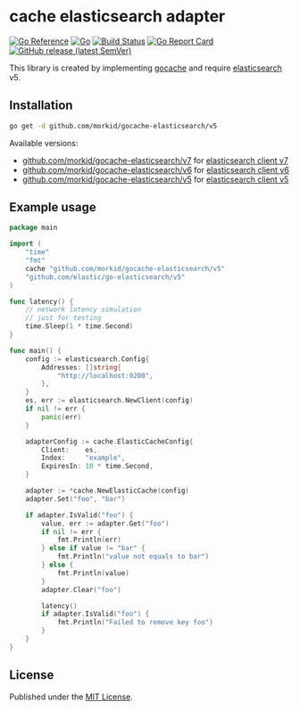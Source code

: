 # cache elasticsearch adapter
[![Go Reference](https://pkg.go.dev/badge/github.com/morkid/gocache-elasticsearch/v5.svg)](https://pkg.go.dev/github.com/morkid/gocache-elasticsearch/v5)
[![Go](https://github.com/morkid/gocache-elasticsearch/actions/workflows/go.yml/badge.svg)](https://github.com/morkid/gocache-elasticsearch/actions/workflows/go.yml)
[![Build Status](https://travis-ci.com/morkid/gocache-elasticsearch.svg?branch=master)](https://travis-ci.com/morkid/gocache-elasticsearch)
[![Go Report Card](https://goreportcard.com/badge/github.com/morkid/gocache-elasticsearch/v5)](https://goreportcard.com/report/github.com/morkid/gocache-elasticsearch/v5)
[![GitHub release (latest SemVer)](https://img.shields.io/github/v/release/morkid/gocache-elasticsearch)](https://github.com/morkid/gocache-elasticsearch/releases)

This library is created by implementing [gocache](https://github.com/morkid/gocache) 
and require [elasticsearch](https://github.com/elastic/go-elasticsearch) v5.

## Installation

```bash
go get -d github.com/morkid/gocache-elasticsearch/v5
```

Available versions:
- [github.com/morkid/gocache-elasticsearch/v7](https://github.com/morkid/gocache-elasticsearch/tree/v7) for [elasticsearch client v7](https://github.com/elastic/go-elasticsearch/tree/v7)
- [github.com/morkid/gocache-elasticsearch/v6](https://github.com/morkid/gocache-elasticsearch/tree/v6) for [elasticsearch client v6](https://github.com/elastic/go-elasticsearch/tree/v6)
- [github.com/morkid/gocache-elasticsearch/v5](https://github.com/morkid/gocache-elasticsearch/tree/v5) for [elasticsearch client v5](https://github.com/elastic/go-elasticsearch/tree/v5)


## Example usage
```go
package main

import (
    "time"
    "fmt"
    cache "github.com/morkid/gocache-elasticsearch/v5"
    "github.com/elastic/go-elasticsearch/v5"
)

func latency() {
    // network latency simulation
    // just for testing
    time.Sleep(1 * time.Second)
}

func main() {
    config := elasticsearch.Config{
        Addresses: []string{
            "http://localhost:9200",
        },
    }
    es, err := elasticsearch.NewClient(config)
    if nil != err {
        panic(err)
    }

    adapterConfig := cache.ElasticCacheConfig{
        Client:    es,
        Index:     "example",
        ExpiresIn: 10 * time.Second,
    }

    adapter := *cache.NewElasticCache(config)
    adapter.Set("foo", "bar")

    if adapter.IsValid("foo") {
        value, err := adapter.Get("foo")
        if nil != err {
            fmt.Println(err)
        } else if value != "bar" {
            fmt.Println("value not equals to bar")
        } else {
            fmt.Println(value)
        }
        adapter.Clear("foo")

        latency()
        if adapter.IsValid("foo") {
            fmt.Println("Failed to remove key foo")
        }
    }
}

```

## License

Published under the [MIT License](https://github.com/morkid/gocache-elasticsearch/blob/master/LICENSE).